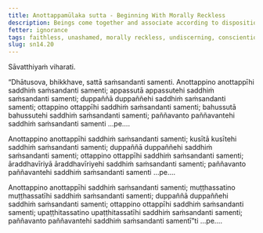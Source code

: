 ```yaml
---
title: Anottappamūlaka sutta - Beginning With Morally Reckless
description: Beings come together and associate according to disposition. The morally reckless come together and associate with the morally reckless; and other pairs of dispositions are mentioned.
fetter: ignorance
tags: faithless, unashamed, morally reckless, undiscerning, conscientious, with fear of wrongdoing, muddle-minded, mindful, aroused energy, very learned, wise, beings, friendship, disposition, mental qualities, sn, sn12-21, sn14
slug: sn14.20
---
```


Sāvatthiyaṁ viharati.

“Dhātusova, bhikkhave, sattā saṁsandanti samenti. Anottappino anottappīhi saddhiṁ saṁsandanti samenti; appassutā appassutehi saddhiṁ saṁsandanti samenti; duppaññā duppaññehi saddhiṁ saṁsandanti samenti; ottappino ottappīhi saddhiṁ saṁsandanti samenti; bahussutā bahussutehi saddhiṁ saṁsandanti samenti; paññavanto paññavantehi saddhiṁ saṁsandanti samenti …pe….

Anottappino anottappīhi saddhiṁ saṁsandanti samenti; kusītā kusītehi saddhiṁ saṁsandanti samenti; duppaññā duppaññehi saddhiṁ saṁsandanti samenti; ottappino ottappīhi saddhiṁ saṁsandanti samenti; āraddhavīriyā āraddhavīriyehi saddhiṁ saṁsandanti samenti; paññavanto paññavantehi saddhiṁ saṁsandanti samenti …pe….

Anottappino anottappīhi saddhiṁ saṁsandanti samenti; muṭṭhassatino muṭṭhassatīhi saddhiṁ saṁsandanti samenti; duppaññā duppaññehi saddhiṁ saṁsandanti samenti; ottappino ottappīhi saddhiṁ saṁsandanti samenti; upaṭṭhitassatino upaṭṭhitassatīhi saddhiṁ saṁsandanti samenti; paññavanto paññavantehi saddhiṁ saṁsandanti samentī”ti …pe….
